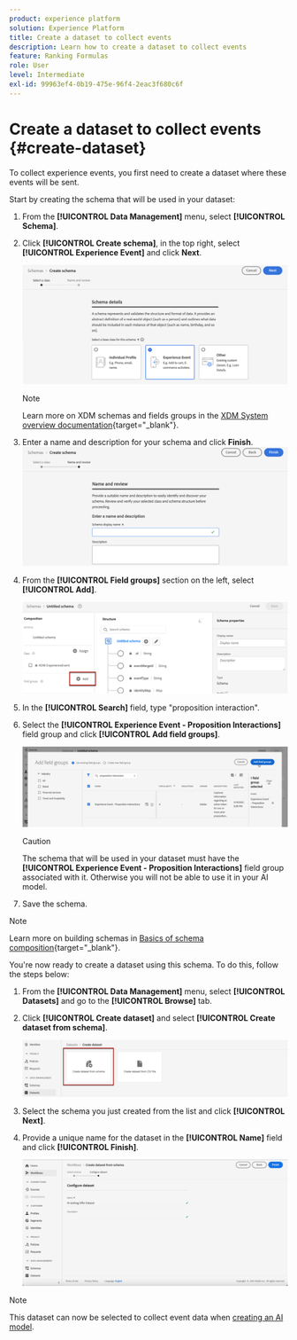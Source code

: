```yaml
---
product: experience platform
solution: Experience Platform
title: Create a dataset to collect events
description: Learn how to create a dataset to collect events
feature: Ranking Formulas
role: User
level: Intermediate
exl-id: 99963ef4-0b19-475e-96f4-2eac3f680c6f
---
```

# Create a dataset to collect events {#create-dataset}

To collect experience events, you first need to create a dataset where these events will be sent.

Start by creating the schema that will be used in your dataset:

1. From the **[!UICONTROL Data Management]** menu, select **[!UICONTROL Schema]**.

1. Click **[!UICONTROL Create schema]**, in the top right, select **[!UICONTROL Experience Event]** and click **Next**.

    ![](../assets/ai-ranking-xdm-event.png)

    >[!NOTE]
    >
    >Learn more on XDM schemas and fields groups in the [XDM System overview documentation](https://experienceleague.adobe.com/docs/experience-platform/xdm/home.html){target="_blank"}.

1. Enter a name and description for your schema and click **Finish**.
    ![](../assets/ai-ranking-xdm-event-2.png)

1. From the **[!UICONTROL Field groups]** section on the left, select **[!UICONTROL Add]**.

    ![](../assets/ai-ranking-fields-groups.png)

1. In the **[!UICONTROL Search]** field, type "proposition interaction".

1. Select the **[!UICONTROL Experience Event - Proposition Interactions]** field group and click **[!UICONTROL Add field groups]**.

    ![](../assets/ai-ranking-add-field-group.png)

    >[!CAUTION]
    >
    >The schema that will be used in your dataset must have the **[!UICONTROL Experience Event - Proposition Interactions]** field group associated with it. Otherwise you will not be able to use it in your AI model.

1. Save the schema.

>[!NOTE]
>
>Learn more on building schemas in [Basics of schema composition](https://experienceleague.adobe.com/docs/experience-platform/xdm/schema/composition.html#understanding-schemas){target="_blank"}.

You're now ready to create a dataset using this schema. To do this, follow the steps below:

1. From the **[!UICONTROL Data Management]** menu, select **[!UICONTROL Datasets]** and go to the **[!UICONTROL Browse]** tab.

1. Click **[!UICONTROL Create dataset]** and select **[!UICONTROL Create dataset from schema]**.

    ![](../assets/ai-ranking-create-dataset-from-schema.png)
    
1. Select the schema you just created from the list and click **[!UICONTROL Next]**.

1. Provide a unique name for the dataset in the **[!UICONTROL Name]** field and click **[!UICONTROL Finish]**.

    ![](../assets/ai-ranking-dataset-name.png)

>[!NOTE]
>
>This dataset can now be selected to collect event data when [creating an AI model](../ranking/create-ranking-strategies.md).
